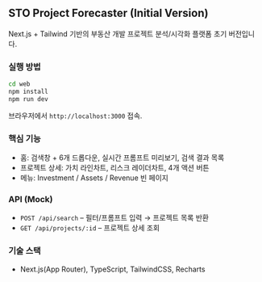 ## STO Project Forecaster (Initial Version)

Next.js + Tailwind 기반의 부동산 개발 프로젝트 분석/시각화 플랫폼 초기 버전입니다.

### 실행 방법

```bash
cd web
npm install
npm run dev
```

브라우저에서 `http://localhost:3000` 접속.

### 핵심 기능
- 홈: 검색창 + 6개 드롭다운, 실시간 프롬프트 미리보기, 검색 결과 목록
- 프로젝트 상세: 가치 라인차트, 리스크 레이더차트, 4개 액션 버튼
- 메뉴: Investment / Assets / Revenue 빈 페이지

### API (Mock)
- `POST /api/search` – 필터/프롬프트 입력 → 프로젝트 목록 반환
- `GET /api/projects/:id` – 프로젝트 상세 조회

### 기술 스택
- Next.js(App Router), TypeScript, TailwindCSS, Recharts

